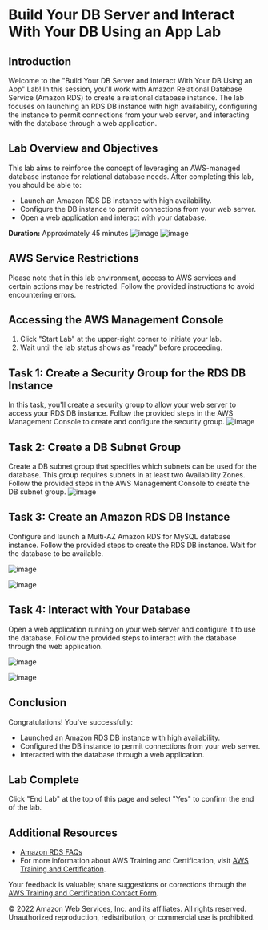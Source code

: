 # Build Your DB Server and Interact With Your DB Using an App Lab

## Introduction

Welcome to the "Build Your DB Server and Interact With Your DB Using an App" Lab! In this session, you'll work with Amazon Relational Database Service (Amazon RDS) to create a relational database instance. The lab focuses on launching an RDS DB instance with high availability, configuring the instance to permit connections from your web server, and interacting with the database through a web application.

## Lab Overview and Objectives

This lab aims to reinforce the concept of leveraging an AWS-managed database instance for relational database needs. After completing this lab, you should be able to:

- Launch an Amazon RDS DB instance with high availability.
- Configure the DB instance to permit connections from your web server.
- Open a web application and interact with your database.

**Duration:** Approximately 45 minutes
![image](https://github.com/gauravhalnawar1011/AWS/assets/140076717/b2bda025-e5ec-4be7-bc2a-455ee9897fb6)
![image](https://github.com/gauravhalnawar1011/AWS/assets/140076717/9e12ac78-5913-469a-acec-d59f9407aab8)


## AWS Service Restrictions

Please note that in this lab environment, access to AWS services and certain actions may be restricted. Follow the provided instructions to avoid encountering errors.

## Accessing the AWS Management Console

1. Click "Start Lab" at the upper-right corner to initiate your lab.
2. Wait until the lab status shows as "ready" before proceeding.

## Task 1: Create a Security Group for the RDS DB Instance

In this task, you'll create a security group to allow your web server to access your RDS DB instance. Follow the provided steps in the AWS Management Console to create and configure the security group.
![image](https://github.com/gauravhalnawar1011/AWS/assets/140076717/a318c5fe-47c3-4e01-ae1e-1316b0ec9084)

## Task 2: Create a DB Subnet Group

Create a DB subnet group that specifies which subnets can be used for the database. This group requires subnets in at least two Availability Zones. Follow the provided steps in the AWS Management Console to create the DB subnet group.
![image](https://github.com/gauravhalnawar1011/AWS/assets/140076717/02e6b4ae-14cd-4bf4-ba6c-02185ea91388)

## Task 3: Create an Amazon RDS DB Instance

Configure and launch a Multi-AZ Amazon RDS for MySQL database instance. Follow the provided steps to create the RDS DB instance. Wait for the database to be available.

![image](https://github.com/gauravhalnawar1011/AWS/assets/140076717/c81edebf-c31d-4f07-80d9-a288c320426d)

![image](https://github.com/gauravhalnawar1011/AWS/assets/140076717/b5e3609a-ea1b-4f79-b005-96adf7cf9078)

## Task 4: Interact with Your Database

Open a web application running on your web server and configure it to use the database. Follow the provided steps to interact with the database through the web application.

![image](https://github.com/gauravhalnawar1011/AWS/assets/140076717/5c02666e-df1f-4f62-af2e-80d0647fa542)

![image](https://github.com/gauravhalnawar1011/AWS/assets/140076717/ce2a2347-5c80-4591-9993-2a0dc43f2a0c)

## Conclusion

Congratulations! You've successfully:

- Launched an Amazon RDS DB instance with high availability.
- Configured the DB instance to permit connections from your web server.
- Interacted with the database through a web application.

## Lab Complete

Click "End Lab" at the top of this page and select "Yes" to confirm the end of the lab.

## Additional Resources

- [Amazon RDS FAQs](https://aws.amazon.com/rds/faqs/)
- For more information about AWS Training and Certification, visit [AWS Training and Certification](https://aws.amazon.com/training/).

Your feedback is valuable; share suggestions or corrections through the [AWS Training and Certification Contact Form](https://www.aws.training/ContactUs).

© 2022 Amazon Web Services, Inc. and its affiliates. All rights reserved. Unauthorized reproduction, redistribution, or commercial use is prohibited.
